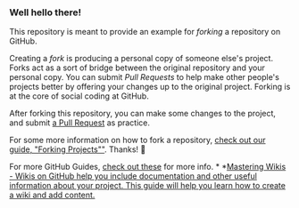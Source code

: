 ### Well hello there!

This repository is meant to provide an example for *forking* a repository on GitHub.

Creating a *fork* is producing a personal copy of someone else's project. Forks act as a sort of bridge between the original repository and your personal copy. You can submit *Pull Requests* to help make other people's projects better by offering your changes up to the original project. Forking is at the core of social coding at GitHub.

After forking this repository, you can make some changes to the project, and submit [a Pull Request](https://github.com/janzeteachesittempleton/templetontitan01/pulls) as practice.

For some more information on how to fork a repository, [check out our guide, "Forking Projects""](http://guides.github.com/overviews/forking/). Thanks! :sparkling_heart:

For more GitHub Guides, [check out these](https://guides.github.com/) for more info.
*[]()
*[Mastering Wikis - Wikis on GitHub help you include documentation and other useful information about your project. This guide will help you learn how to create a wiki and add content.](https://guides.github.com/features/wikis/)
